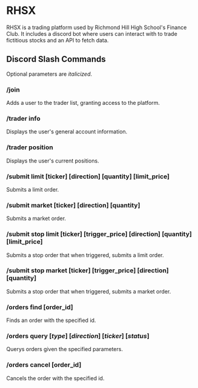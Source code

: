 # RHSX
RHSX is a trading platform used by Richmond Hill High School's Finance Club. It includes a discord bot where users can interact with to trade fictitious stocks and an API to fetch data.

## Discord Slash Commands
Optional parameters are *italicized*.

### /join
Adds a user to the trader list, granting access to the platform.

### /trader info
Displays the user's general account information.

### /trader position
Displays the user's current positions.

### /submit limit [ticker] [direction] [quantity] [limit_price]
Submits a limit order.

### /submit market [ticker] [direction] [quantity]
Submits a market order.

### /submit stop limit [ticker] [trigger_price] [direction] [quantity] [limit_price]
Submits a stop order that when triggered, submits a limit order.

### /submit stop market [ticker] [trigger_price] [direction] [quantity]
Submits a stop order that when triggered, submits a market order.

### /orders find [order_id]
Finds an order with the specified id.

### /orders query [*type*] [*direction*] [*ticker*] [*status*]
Querys orders given the specified parameters.

### /orders cancel [order_id]
Cancels the order with the specified id.
